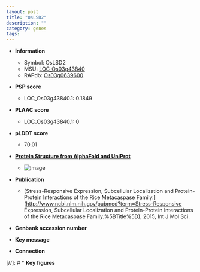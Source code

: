 ```yaml
---
layout: post
title: "OsLSD2"
description: ""
category: genes
tags: 
---
```


* **Information**  
    + Symbol: OsLSD2  
    + MSU: [LOC_Os03g43840](http://rice.plantbiology.msu.edu/cgi-bin/ORF_infopage.cgi?orf=LOC_Os03g43840)  
    + RAPdb: [Os03g0639600](http://rapdb.dna.affrc.go.jp/viewer/gbrowse_details/irgsp1?name=Os03g0639600)  

* **PSP score**  
    + LOC_Os03g43840.1: 0.1849 

* **PLAAC score**  
    + LOC_Os03g43840.1: 0 

* **pLDDT score**
    + 70.01

* **[Protein Structure from AlphaFold and UniProt](https://www.uniprot.org/uniprotkb/Q6ASS2/entry#structure)**
    + ![image](https://ricepsp.github.io/images/Q6/AF-Q6ASS2-F1.png)

* **Publication**  
    + [Stress-Responsive Expression, Subcellular Localization and Protein-Protein Interactions of the Rice Metacaspase Family.](http://www.ncbi.nlm.nih.gov/pubmed?term=Stress-Responsive Expression, Subcellular Localization and Protein-Protein Interactions of the Rice Metacaspase Family.%5BTitle%5D), 2015, Int J Mol Sci.

* **Genbank accession number**  

* **Key message**  

* **Connection**  

[//]: # * **Key figures**  


